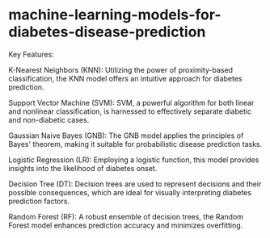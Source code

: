 # machine-learning-models-for-diabetes-disease-prediction
 
Key Features:

K-Nearest Neighbors (KNN): Utilizing the power of proximity-based classification, the KNN model offers an intuitive approach for diabetes prediction.

Support Vector Machine (SVM): SVM, a powerful algorithm for both linear and nonlinear classification, is harnessed to effectively separate diabetic and non-diabetic cases.

Gaussian Naive Bayes (GNB): The GNB model applies the principles of Bayes' theorem, making it suitable for probabilistic disease prediction tasks.

Logistic Regression (LR): Employing a logistic function, this model provides insights into the likelihood of diabetes onset.

Decision Tree (DT): Decision trees are used to represent decisions and their possible consequences, which are ideal for visually interpreting diabetes prediction factors.

Random Forest (RF): A robust ensemble of decision trees, the Random Forest model enhances prediction accuracy and minimizes overfitting.
